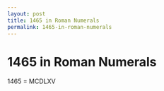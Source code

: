 ```yaml
---
layout: post
title: 1465 in Roman Numerals
permalink: 1465-in-roman-numerals
---
```


# 1465 in Roman Numerals

1465 = MCDLXV
